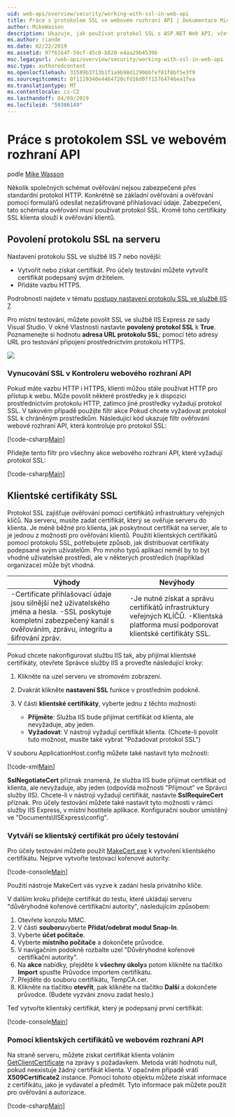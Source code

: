 ```yaml
---
uid: web-api/overview/security/working-with-ssl-in-web-api
title: Práce s protokolem SSL ve webovém rozhraní API | Dokumentace Microsoftu
author: MikeWasson
description: Ukazuje, jak používat protokol SSL s ASP.NET Web API, včetně používání certifikátů SSL klienta.
ms.author: riande
ms.date: 02/22/2019
ms.assetid: 97f6164f-59cf-45c0-b820-e4aa29b45396
msc.legacyurl: /web-api/overview/security/working-with-ssl-in-web-api
msc.type: authoredcontent
ms.openlocfilehash: 31589b3713b1f1a9b98d12906bfef81f8bf5e3f9
ms.sourcegitcommit: 0f1119340e4464720cfd16d0ff15764746ea1fea
ms.translationtype: MT
ms.contentlocale: cs-CZ
ms.lasthandoff: 04/09/2019
ms.locfileid: "59386149"
---
```

# <a name="working-with-ssl-in-web-api"></a>Práce s protokolem SSL ve webovém rozhraní API

podle [Mike Wasson](https://github.com/MikeWasson)

Několik společných schémat ověřování nejsou zabezpečené přes standardní protokol HTTP. Konkrétně se základní ověřování a ověřování pomocí formulářů odesílat nezašifrované přihlašovací údaje. Zabezpečení, tato schémata ověřování *musí* používat protokol SSL. Kromě toho certifikáty SSL klienta slouží k ověřování klientů.

## <a name="enabling-ssl-on-the-server"></a>Povolení protokolu SSL na serveru

Nastavení protokolu SSL ve službě IIS 7 nebo novější:

- Vytvořit nebo získat certifikát. Pro účely testování můžete vytvořit certifikát podepsaný svým držitelem.
- Přidáte vazbu HTTPS.

Podrobnosti najdete v tématu [postupy nastavení protokolu SSL ve službě IIS 7](https://www.iis.net/learn/manage/configuring-security/how-to-set-up-ssl-on-iis).

Pro místní testování, můžete povolit SSL ve službě IIS Express ze sady Visual Studio. V okně Vlastnosti nastavte **povolený protokol SSL** k **True**. Poznamenejte si hodnotu **adresa URL protokolu SSL**; pomocí této adresy URL pro testování připojení prostřednictvím protokolu HTTPS.

![](working-with-ssl-in-web-api/_static/image1.png)

### <a name="enforcing-ssl-in-a-web-api-controller"></a>Vynucování SSL v Kontroleru webového rozhraní API

Pokud máte vazbu HTTP i HTTPS, klienti můžou stále používat HTTP pro přístup k webu. Může povolit některé prostředky je k dispozici prostřednictvím protokolu HTTP, zatímco jiné prostředky vyžadují protokol SSL. V takovém případě použijte filtr akce Pokud chcete vyžadovat protokol SSL k chráněným prostředkům. Následující kód ukazuje filtr ověřování webové rozhraní API, která kontroluje pro protokol SSL:

[!code-csharp[Main](working-with-ssl-in-web-api/samples/sample1.cs)]

Přidejte tento filtr pro všechny akce webového rozhraní API, které vyžadují protokol SSL:

[!code-csharp[Main](working-with-ssl-in-web-api/samples/sample2.cs)]

## <a name="ssl-client-certificates"></a>Klientské certifikáty SSL

Protokol SSL zajišťuje ověřování pomocí certifikátů infrastruktury veřejných klíčů. Na serveru, musíte zadat certifikát, který se ověřuje serveru do klienta. Je méně běžné pro klienta, jak poskytnout certifikát na server, ale to je jednou z možností pro ověřování klientů. Použití klientských certifikátů pomocí protokolu SSL, potřebujete způsob, jak distribuovat certifikáty podepsané svým uživatelům. Pro mnoho typů aplikací neměl by to být vhodné uživatelské prostředí, ale v některých prostředích (například organizace) může být vhodná.

| Výhody | Nevýhody |
| --- | --- |
| -Certificate přihlašovací údaje jsou silnější než uživatelského jména a hesla. -SSL poskytuje kompletní zabezpečený kanál s ověřováním, zprávu, integritu a šifrování zpráv. | -Je nutné získat a správu certifikátů infrastruktury veřejných KLÍČŮ. -Klientská platforma musí podporovat klientské certifikáty SSL. |

Pokud chcete nakonfigurovat službu IIS tak, aby přijímal klientské certifikáty, otevřete Správce služby IIS a proveďte následující kroky:

1. Klikněte na uzel serveru ve stromovém zobrazení.
2. Dvakrát klikněte **nastavení SSL** funkce v prostředním podokně.
3. V části **klientské certifikáty**, vyberte jednu z těchto možností: 

    - **Přijměte**: Služba IIS bude přijímat certifikát od klienta, ale nevyžaduje, aby jeden.
    - **Vyžadovat**: V nástroji vyžadují certifikát klienta. (Chcete-li povolit tuto možnost, musíte také vybrat "Požadovat protokol SSL")

V souboru ApplicationHost.config můžete také nastavit tyto možnosti:

[!code-xml[Main](working-with-ssl-in-web-api/samples/sample3.xml)]

**SslNegotiateCert** příznak znamená, že služba IIS bude přijímat certifikát od klienta, ale nevyžaduje, aby jeden (odpovídá možnosti "Přijmout" ve Správci služby IIS). Chcete-li v nástroji vyžadují certifikát, nastavte **SslRequireCert** příznak. Pro účely testování můžete také nastavit tyto možnosti v rámci služby IIS Express, v místní hostitele aplikace. Konfigurační soubor umístěný ve "Documents\IISExpress\config".

### <a name="creating-a-client-certificate-for-testing"></a>Vytváří se klientský certifikát pro účely testování

Pro účely testování můžete použít [MakeCert.exe](/windows/desktop/SecCrypto/makecert) k vytvoření klientského certifikátu. Nejprve vytvořte testovací kořenové autority:

[!code-console[Main](working-with-ssl-in-web-api/samples/sample4.cmd)]

Použití nástroje MakeCert vás vyzve k zadání hesla privátního klíče.

V dalším kroku přidejte certifikát do testu, které ukládají serveru "důvěryhodné kořenové certifikační autority", následujícím způsobem:

1. Otevřete konzolu MMC.
2. V části **souboru**vyberte **Přidat/odebrat modul Snap-In**.
3. Vyberte **účet počítače**.
4. Vyberte **místního počítače** a dokončete průvodce.
5. V navigačním podokně rozbalte uzel "Důvěryhodné kořenové certifikační autority".
6. Na **akce** nabídky, přejděte k **všechny úkoly**a potom klikněte na tlačítko **Import** spusťte Průvodce importem certifikátu.
7. Přejděte do souboru certifikátu, TempCA.cer.
8. Klikněte na tlačítko **otevřít**, pak klikněte na tlačítko **Další** a dokončete průvodce. (Budete vyzváni znovu zadat heslo.)

Teď vytvořte klientský certifikát, který je podepsaný první certifikát:

[!code-console[Main](working-with-ssl-in-web-api/samples/sample5.cmd)]

### <a name="using-client-certificates-in-web-api"></a>Pomocí klientských certifikátů ve webovém rozhraní API

Na straně serveru, můžete získat certifikát klienta voláním [GetClientCertificate](https://msdn.microsoft.com/library/system.net.http.httprequestmessageextensions.getclientcertificate.aspx) na zprávy s požadavkem. Metoda vrátí hodnotu null, pokud neexistuje žádný certifikát klienta. V opačném případě vrátí **X509Certificate2** instance. Pomocí tohoto objektu můžete získat informace z certifikátu, jako je vydavatel a předmět. Tyto informace pak můžete použít pro ověřování a autorizace.

[!code-csharp[Main](working-with-ssl-in-web-api/samples/sample6.cs)]
